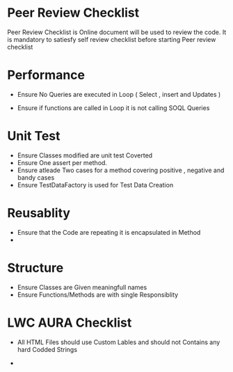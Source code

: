 # Peer Review Checklist

 Peer Review Checklist is Online document will be used to review the code. It is mandatory to satiesfy self review checklist before starting Peer review checklist 

# Performance 
* Ensure No Queries are executed in Loop ( Select , insert and Updates )

* Ensure if functions are  called in Loop it is not calling SOQL Queries 


# Unit Test
* Ensure Classes modified are unit test Coverted 
* Ensure One assert per method.
* Ensure atleade Two cases for a method covering positive , negative and bandy cases 
* Ensure TestDataFactory  is used for Test Data Creation 

# Reusablity 
  * Ensure that the Code are repeating it is encapsulated in Method 
  *  


# Structure 
* Ensure Classes are Given meaningfull names 
* Ensure Functions/Methods are with single Responsiblity 

# LWC AURA Checklist 
* All HTML Files should use Custom Lables and should not Contains any hard Codded Strings 

*